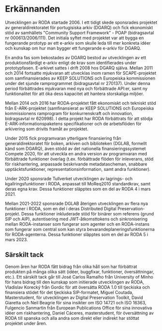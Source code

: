 # Erkännanden

Utvecklingen av RODA startade 2006\. I ett tidigt skede sponsrades projektet av generaldirektoratet för portugisiska arkiv (DGARQ) och fick ekonomiskt stöd av samhällets "Community Support Framework" - POAP (bidragsavtal nr 000613/2006/111). Det initiala syftet med projektet var att bygga en fungerande prototyp av ett e-arkiv som skulle leda till mer konkreta idéer och kunskap om hur man bygger ett fungerande e-arkiv för DGARQ.

En andra fas som bekostades av DGARQ bestod av utvecklingen av ett produktionsfärdigt e-arkiv enligt de krav som identifierades under prototypfasen. E-arkivet sattes i drift 2008 hos DGARQ själva. Mellan 2011 och 2014 fortsatte mjukvaran att utvecklas inom ramen för SCAPE-projektet som samfinansierades av KEEP SOLUTIONS och Europeiska kommissionen under det sjunde ramprogrammet (bidragsavtal nr 270137). Under denna period förbättrades mjukvaran med nya och förbättrade API:er, samt ny funktionalitet för att öka dess kapacitet att hantera storskaliga miljöer.

Mellan 2014 och 2016 har RODA-projektet fått ekonomiskt och tekniskt stöd från E-ARK-projektet (samfinansierat av KEEP SOLUTIONS och Europeiska kommissionens ramprogram för konkurrenskraft och innovation, bidragsavtal nr 620998). I detta projekt har RODA förbättrats för att stödja E-ARK-informationspaketens specifikationer och de arbetsflöden för arkivering som drivits framåt av projektet.

Under 2015 fick programvaran ytterligare finansiering från generaldirektoratet för boken, arkiven och biblioteken (DGLAB, formellt känd som DGARQ), även stödd av det nationella finansieringssystemet Compete 2020, för att utveckla en andra version av programvaran med förbättrade funktioner överlag (t.ex. förbättrade flöden för inleverans, stöd för riskhantering, anpassade beskrivande metadatascheman, snabbare upptäcktsfunktioner, representationsinformation, samt andra funktioner).

Under 2020 sponsrade Tullverket utvecklingen av lagrings- och kgallringsfunktioner i RODA, anpassat till MoReq2010 standardkrav, samt deras egna krav. Dessa funktioner släpptes som en del av RODA 4 i mars 2021.

Mellan 2021-2022 sponsrade DGLAB återigen utvecklingen av flera nya funktioner i RODA, som en del i deras Distributed Digital Preservation-projekt. Dessa funktioner inkluderade stöd för binärer som referens (grund SIP och AIP), autentisering med JWT-åtkomsttokens och sinkronisering mellan RODA-instanser som fungerar som agenter och en RODA-instans som fungerar som central som kan styra bevarandeplaneringsfunktionerna för RODA-agenterna. Dessa funktioner släpptes som en del av RODA 5 i mars 2023.



## Särskilt tack

Genom åren har RODA fått bidrag från olika håll som har förbättrat produkten på många olika sätt (idéer, buggfixar, funktioner, översättningar, etc.). Ett särskilt tack går till José Carlos Ramalho från University of Minho för hans bidrag till den kunskap som initierade utvecklingen av RODA, Vladislav Korecký från Gordic för att översätta RODA 1.0 till tjeckiska och finansiera stödet för det tjeckiska SIP-formatet, Miguel Coutada, Masterstudent, för utvecklingen av Digital Preservation Toolkit, David Giaretta och Neil Beagrie för sina insikter om ISO 14721 och ISO 16363, Fulgencio Sanmartin från European Publications Office för sina innovativa idéer om riskhantering, Daniel Cáceres, masterstudent, för översättning av RODA till spanska och alla andra som direkt eller indirekt har stöttat projektet under åren.
